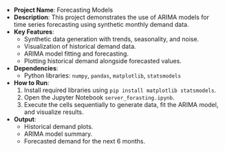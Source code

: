 - **Project Name**: Forecasting Models
- **Description**: This project demonstrates the use of ARIMA models for time series forecasting using synthetic monthly demand data.
- **Key Features**:
  - Synthetic data generation with trends, seasonality, and noise.
  - Visualization of historical demand data.
  - ARIMA model fitting and forecasting.
  - Plotting historical demand alongside forecasted values.
- **Dependencies**:
  - Python libraries: `numpy`, `pandas`, `matplotlib`, `statsmodels`
- **How to Run**:
  1. Install required libraries using `pip install matplotlib statsmodels`.
  2. Open the Jupyter Notebook `server_forasting.ipynb`.
  3. Execute the cells sequentially to generate data, fit the ARIMA model, and visualize results.
- **Output**:
  - Historical demand plots.
  - ARIMA model summary.
  - Forecasted demand for the next 6 months.

